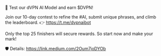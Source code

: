🚀 Test our dVPN AI Model and earn $DVPN!

Join our 10-day contest to refine the #AI, submit unique phrases, and climb the leaderboard.
👉 https://t.me/dvpnaibot

Only the top 25 finishers will secure rewards.
So start now and make your mark!

🛡️ Details: https://link.medium.com/2Oum7joDYOb